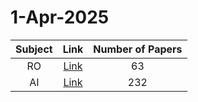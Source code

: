 # 1-Apr-2025

| Subject | Link | Number of Papers |
|:-----:|:----:|:----------------:|
| RO | [Link](https://github.com/KJaebye/EmbodiedAI-Robotics-arXiv-Daily-Reporter/tree/main/1-Apr-2025/RO) | 63 |
| AI | [Link](https://github.com/KJaebye/EmbodiedAI-Robotics-arXiv-Daily-Reporter/tree/main/1-Apr-2025/AI) | 232 |
